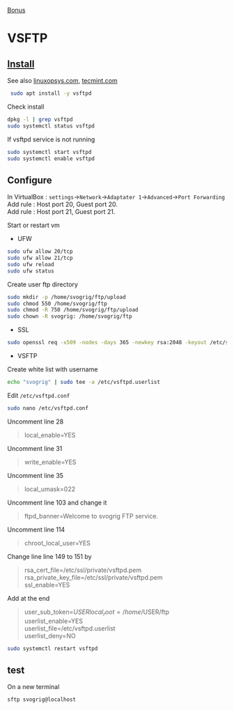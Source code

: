 [Bonus](Bonus.md)
# VSFTP
## [Install](https://doc.ubuntu-fr.org/vsftpd)
See also [linuxopsys.com](https://linuxopsys.com/topics/install-vsftpd-ftp-server-on-debian), [tecmint.com](https://www.tecmint.com/install-ftp-server-in-ubuntu/)
```bash
 sudo apt install -y vsftpd 
```
Check install
```bash
dpkg -l | grep vsftpd
sudo systemctl status vsftpd
```
If vsftpd service is not running
```bash
sudo systemctl start vsftpd
sudo systemctl enable vsftpd
```

## Configure

In VirtualBox : `settings`->`Network`->`Adaptater 1`->`Advanced`->`Port Forwarding`  
Add rule : Host port 20, Guest port 20.  
Add rule : Host port 21, Guest port 21.

Start or restart vm

- UFW
```bash
sudo ufw allow 20/tcp
sudo ufw allow 21/tcp
sudo ufw reload
sudo ufw status
```

Create user ftp directory
```bash
sudo mkdir -p /home/svogrig/ftp/upload
sudo chmod 550 /home/svogrig/ftp
sudo chmod -R 750 /home/svogrig/ftp/upload
sudo chown -R svogrig: /home/svogrig/ftp
```

- SSL
```bash
sudo openssl req -x509 -nodes -days 365 -newkey rsa:2048 -keyout /etc/ssl/private/vsftpd.pem -out /etc/ssl/private/vsftpd.pem  
```
- VSFTP

Create white list with username
```bash
echo "svogrig" | sudo tee -a /etc/vsftpd.userlist
```
Edit `/etc/vsftpd.conf`
```bash
sudo nano /etc/vsftpd.conf
```

Uncomment line 28
>local_enable=YES

Uncomment line 31
>write_enable=YES

Uncomment line 35
>local_umask=022

Uncomment line 103 and change it
>ftpd_banner=Welcome to svogrig FTP service.

Uncomment line 114
>chroot_local_user=YES

Change line line 149 to 151 by
>rsa_cert_file=/etc/ssl/private/vsftpd.pem
rsa_private_key_file=/etc/ssl/private/vsftpd.pem  
ssl_enable=YES


Add at the end
>user_sub_token=$USER  
local_root=/home/$USER/ftp  
userlist_enable=YES  
userlist_file=/etc/vsftpd.userlist  
userlist_deny=NO

```bash
sudo systemctl restart vsftpd
```
## test
On a new terminal
```bash
sftp svogrig@localhost
```
